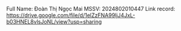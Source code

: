 Full Name: Đoàn Thị Ngọc Mai
MSSV: 2024802010447
Link record: https://drive.google.com/file/d/1elZzFNA99ljJ4JxL-b03HNEL8vlsJoNL/view?usp=sharing
